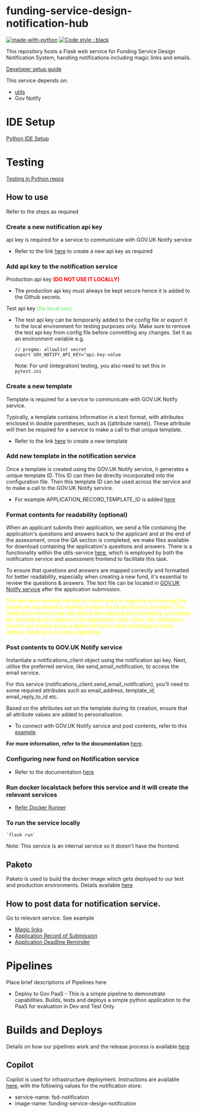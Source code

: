 # funding-service-design-notification-hub

[![made-with-python](https://img.shields.io/badge/Made%20with-Python-1f425f.svg)](https://www.python.org/)
[![Code style : black](https://img.shields.io/badge/code%20style-black-000000.svg)](https://github.com/psf/black)

This repository hosts a Flask web service for Funding Service Design Notification System, handling notifications including magic links and emails.

[Developer setup guide](https://github.com/communitiesuk/funding-service-design-workflows/blob/main/readmes/python-repos-setup.md)

This service depends on:
- [utils](https://github.com/communitiesuk/funding-service-design-utils)
- Gov Notify

# IDE Setup
[Python IDE Setup](https://github.com/communitiesuk/funding-service-design-workflows/blob/main/readmes/python-repos-ide-setup.md)

# Testing
[Testing in Python repos](https://github.com/communitiesuk/funding-service-design-workflows/blob/main/readmes/python-repos-testing.md)

## How to use
Refer to the steps as required
### Create a new notification api key
api key is required for a service to communicate with GOV.UK Notify service

- Refer to the link [here](https://www.notifications.service.gov.uk/services/505ca282-bfde-4fae-8d8a-ff09906a23fa/api/keys) to create a new api key as required

### Add api key to the notification service
Production api key <span style="color:red">**(DO NOT USE IT LOCALLY)**</span>
 - The production api key must always be kept secure hence it is added to the Github secrets.

Test api key <span style="color:lightgreen">**(for local use)**</span>
- The test api key can be temporarily added to the config file or export it to the local environment for testing purposes only. Make sure to remove the test api key from config file before committing any changes.
 Set it as an environment variable e.g.
    ```
    // pragma: allowlist secret
    export GOV_NOTIFY_API_KEY="api-key-value
    ```
    Note: For unit (integration) testing, you also need to set this in `pytest.ini`

### Create a new template
Template is required for a service to communicate with GOV.UK Notify service.

Typically, a template contains information in a text format, with attributes enclosed in double parentheses, such as ((attribute name)). These attribute will then be required for a service to make a call to that unique template.

- Refer to the link [here](https://www.notifications.service.gov.uk/services/505ca282-bfde-4fae-8d8a-ff09906a23fa/templates) to create a new template

### Add new template in the notification service
Once a template is created using the GOV.UK Notify service, it generates a unique template ID. This ID can then be directly incorporated into the configuration file. Then this template ID can be used across the service and to make a call to the GOV.UK Notify service.

- For example APPLICATION_RECORD_TEMPLATE_ID is added [here](https://github.com/communitiesuk/funding-service-design-notification/blob/17d27ed6b7bba556214a01d1196d828b583ab40d/config/envs/default.py#L30)

### Format contents for readability (optional)
When an applicant submits their application, we send a file containing the application's questions and answers back to the applicant and at the end of the assessment, once the QA section is completed, we make files available for download containing the application's questions and answers. There is a functionality within the utils-service [here](https://github.com/communitiesuk/funding-service-design-utils/blob/af29613c764e83b1690d4cb25ca21341113b20af/fsd_utils/mapping/application/qa_mapping.py#L13), which is employed by both the notification service and assessment frontend to facilitate this task.

To ensure that questions and answers are mapped correctly and formatted for better readability, especially when creating a new fund, it's essential to review the questions & answers. The text file can be located in [GOV.UK Notify service](https://www.notifications.service.gov.uk/services/505ca282-bfde-4fae-8d8a-ff09906a23fa/api) after the application submission.

<span style="color:yellow">The dev team recently carried out some work to organise and arrange the questions and answers, making it easier for all services to use them. The notification service may not require the mapping and formatting, so instead, the formatting can happen in the application-store. Then, the notification service can simply act as a dumb service to send messages to users without needing to do extra organising.</span>

### Post contents to GOV.UK Notify service
Instantiate a notifications_client object using the notification api key. Next, utilise the preferred service, like send_email_notification, to access the email service.

For this service (notifications_client.send_email_notification), you'll need to some required attributes such as email_address, template_id, email_reply_to_id etc.

Based on the attributes set on the template during its creation, ensure that all attribute values are added to personalisation.

- To connect with GOV.UK Notify service  and post contents, refer to this [example](https://github.com/communitiesuk/funding-service-design-notification/blob/17d27ed6b7bba556214a01d1196d828b583ab40d/app/notification/model/notifier.py#L25).

**For more information, refer to the documentation** [here](https://www.notifications.service.gov.uk/using-notify).

### Configuring new fund on Notification service
- Refer to the documentation [here](https://dluhcdigital.atlassian.net/wiki/spaces/FS/pages/45973632/Configuring+Notification+service+for+New+Funds+and+Templates)

### Run docker localstack before this service and it will create the relevant services

- [Refer Docker Runner](https://github.com/communitiesuk/funding-service-design-docker-runner/blob/main/README.md#localstack)

### To run the service locally

    `flask run`

Note: This service is an internal service so it doesn't have the frontend.

## Paketo
Paketo is used to build the docker image which gets deployed to our test and production environments. Details available [here](https://github.com/communitiesuk/funding-service-design-workflows/blob/main/readmes/python-repos-paketo.md)

## How to post data for notification service.

Go to relevant service. See example
- [Magic links](app/notification/magic_link/README.md)
- [Application Record of Submission](app/notification/application/README.md)
- [Application Deadline Reminder](app/notification/application_reminder/README.md)

# Pipelines

Place brief descriptions of Pipelines here

- Deploy to Gov PaaS - This is a simple pipeline to demonstrate capabilities.  Builds, tests and deploys a simple python application to the PaaS for evaluation in Dev and Test Only.

# Builds and Deploys
Details on how our pipelines work and the release process is available [here](https://dluhcdigital.atlassian.net/wiki/spaces/FS/pages/73695505/How+do+we+deploy+our+code+to+prod)
## Copilot
Copilot is used for infrastructure deployment. Instructions are available [here](https://github.com/communitiesuk/funding-service-design-workflows/blob/main/readmes/python-repos-copilot.md), with the following values for the notification store:
- service-name: fsd-notification
- image-name: funding-service-design-notification

